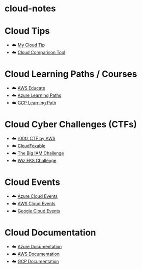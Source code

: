 # cloud-notes 

# Cloud Tips
- ☁️ [My Cloud Tip](https://github.com/angietechcafe/cloud-notes-/blob/main/My%20tip.md)
- ☁️ [Cloud Comparison Tool](https://github.com/angietechcafe/cloud-notes-/blob/main/Cloud%20Comparison%20Tool.md)

# Cloud Learning Paths / Courses
- ☁️ [AWS Educate](https://aws.amazon.com/education/awseducate/)
- ☁️ [Azure Learning Paths](https://learn.microsoft.com/en-us/training/azure/)
- ☁️ [GCP Learning Path](https://www.cloudskillsboost.google/journeys/8)

# Cloud Cyber Challenges (CTFs)
- ☁️ [r00tz CTF by AWS](https://r00tz-ctf.awssecworkshops.com/)
- ☁️ [CloudFoxable](https://cloudfoxable.bishopfox.com/challenges)
- ☁️ [The Big IAM Challenge](https://bigiamchallenge.com/challenge/1)
- ☁️ [Wiz EKS Challenge](https://eksclustergames.com/challenge/1)

# Cloud Events
- ☁️ [Azure Cloud Events](https://azure.microsoft.com/en-us/resources/events)
- ☁️ [AWS Cloud Events](https://aws.amazon.com/events/)
- ☁️ [Google Cloud Events](https://cloud.google.com/events?hl=en)

# Cloud Documentation
  
- ☁️ [Azure Documentation](https://learn.microsoft.com/en-us/azure/?product=popular)
- ☁️ [AWS Documentation](https://docs.aws.amazon.com/)
- ☁️ [GCP Documentation](https://cloud.google.com/docs) 
